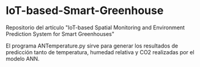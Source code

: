 # IoT-based-Smart-Greenhouse
Repositorio del artículo "IoT-based Spatial Monitoring and Environment Prediction System for Smart Greenhouses"

El programa ANTemperature.py sirve para generar los resultados de predicción tanto de temperatura, humedad relativa y CO2 realizadas por el modelo ANN.  

